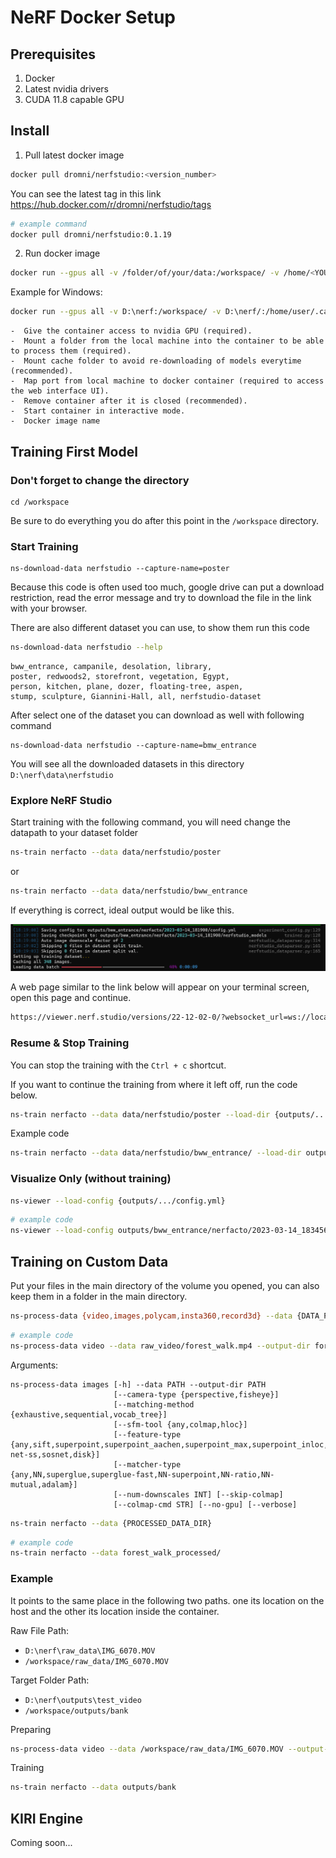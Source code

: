 # NeRF Docker Setup

## Prerequisites

1. Docker
2. Latest nvidia drivers
3. CUDA 11.8 capable GPU

## Install

1. Pull latest docker image

```bash
docker pull dromni/nerfstudio:<version_number>
```

You can see the latest tag in this link <https://hub.docker.com/r/dromni/nerfstudio/tags>

```bash
# example command
docker pull dromni/nerfstudio:0.1.19
```

2. Run docker image

```bash
docker run --gpus all -v /folder/of/your/data:/workspace/ -v /home/<YOUR_USER>/cache/:/home/user/.cache/ -p 7007:7007 --rm -it dromni/nerfstudio:0.1.13
```

Example for Windows:

```bash
docker run --gpus all -v D:\nerf:/workspace/ -v D:\nerf/:/home/user/.cache/ -p 7007:7007 --rm -it dromni/nerfstudio:0.1.19
```

```
-  Give the container access to nvidia GPU (required).
-  Mount a folder from the local machine into the container to be able to process them (required).
-  Mount cache folder to avoid re-downloading of models everytime (recommended).
-  Map port from local machine to docker container (required to access the web interface UI).
-  Remove container after it is closed (recommended).
-  Start container in interactive mode.
-  Docker image name
```

## Training First Model

### Don't forget to change the directory

```
cd /workspace
```

Be sure to do everything you do after this point in the `/workspace` directory.

### Start Training

```
ns-download-data nerfstudio --capture-name=poster
```

Because this code is often used too much, google drive can put a download restriction, read the error message and try to download the file in the link with your browser.

There are also different dataset you can use, to show them run this code

```bash
ns-download-data nerfstudio --help
```

```plain
bww_entrance, campanile, desolation, library, 
poster, redwoods2, storefront, vegetation, Egypt, 
person, kitchen, plane, dozer, floating-tree, aspen, 
stump, sculpture, Giannini-Hall, all, nerfstudio-dataset
```

After select one of the dataset you can download as well with following command

```
ns-download-data nerfstudio --capture-name=bmw_entrance
```

You will see all the downloaded datasets in this directory `D:\nerf\data\nerfstudio`

### Explore NeRF Studio

Start training with the following command, you will need change the datapath to your dataset folder

```bash
ns-train nerfacto --data data/nerfstudio/poster
```

or

```bash
ns-train nerfacto --data data/nerfstudio/bww_entrance
```

If everything is correct, ideal output would be like this.

![nerf-training](assets/nerf-training.png)

A web page similar to the link below will appear on your terminal screen, open this page and continue.

```bash
https://viewer.nerf.studio/versions/22-12-02-0/?websocket_url=ws://localhost:7007 
```

### Resume & Stop Training

You can stop the training with the `Ctrl + c` shortcut.

If you want to continue the training from where it left off, run the code below.

```bash
ns-train nerfacto --data data/nerfstudio/poster --load-dir {outputs/.../nerfstudio_models}
```

Example code

```bash
ns-train nerfacto --data data/nerfstudio/bww_entrance/ --load-dir outputs/bww_entrance/nerfacto/2023-03-14_183456/nerfstudio_models/
```

### Visualize Only (without training)

```bash
ns-viewer --load-config {outputs/.../config.yml}
```

```bash
# example code
ns-viewer --load-config outputs/bww_entrance/nerfacto/2023-03-14_183456/config.yml
```

## Training on Custom Data

Put your files in the main directory of the volume you opened, you can also keep them in a folder in the main directory.

```bash
ns-process-data {video,images,polycam,insta360,record3d} --data {DATA_PATH} --output-dir {PROCESSED_DATA_DIR}
```

```bash
# example code
ns-process-data video --data raw_video/forest_walk.mp4 --output-dir forest_walk_processed
```

Arguments:

```
ns-process-data images [-h] --data PATH --output-dir PATH
                       [--camera-type {perspective,fisheye}]
                       [--matching-method {exhaustive,sequential,vocab_tree}]
                       [--sfm-tool {any,colmap,hloc}]
                       [--feature-type 
{any,sift,superpoint,superpoint_aachen,superpoint_max,superpoint_inloc,r2d2,d2
net-ss,sosnet,disk}]
                       [--matcher-type 
{any,NN,superglue,superglue-fast,NN-superpoint,NN-ratio,NN-mutual,adalam}]
                       [--num-downscales INT] [--skip-colmap]
                       [--colmap-cmd STR] [--no-gpu] [--verbose]
```

```bash
ns-train nerfacto --data {PROCESSED_DATA_DIR}
```

```bash
# example code
ns-train nerfacto --data forest_walk_processed/
```

### Example

It points to the same place in the following two paths. one its location on the host and the other its location inside the container.

Raw File Path:

- `D:\nerf\raw_data\IMG_6070.MOV`
- `/workspace/raw_data/IMG_6070.MOV`

Target Folder Path:

- `D:\nerf\outputs\test_video`
- `/workspace/outputs/bank`

Preparing

```bash
ns-process-data video --data /workspace/raw_data/IMG_6070.MOV --output-dir /workspace/outputs/bank
```

Training

```bash
ns-train nerfacto --data outputs/bank
```

## KIRI Engine

Coming soon...
